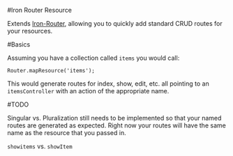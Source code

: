 #Iron Router Resource

Extends [Iron-Router](https://github.com/EventedMind/iron-router), allowing you to quickly add standard CRUD routes for your resources.

#Basics

Assuming you have a collection called `items` you would call:

```
Router.mapResource('items');
```

This would generate routes for index, show, edit, etc. all pointing to an `itemsController` with an action of the appropriate name.

#TODO

Singular vs. Pluralization still needs to be implemented so that your named routes are generated as expected. Right now your routes will have
the same name as the resource that you passed in.

`showitems` vs. `showItem`

